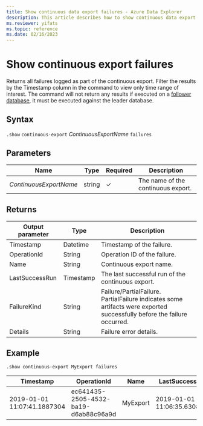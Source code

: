 ```yaml
---
title: Show continuous data export failures - Azure Data Explorer
description: This article describes how to show continuous data export failures in Azure Data Explorer.
ms.reviewer: yifats
ms.topic: reference
ms.date: 02/16/2023
---
```

# Show continuous export failures

Returns all failures logged as part of the continuous export. Filter the results by the Timestamp column in the command to view only time range of interest.
The command will not return any results if executed on a [follower database](../../../follower.md), it must be executed against the leader database.

## Syntax

`.show` `continuous-export` *ContinuousExportName* `failures`

## Parameters

| Name | Type | Required | Description |
|--|--|--|--|
| *ContinuousExportName* | string | &check; | The name of the continuous export. |

## Returns

| Output parameter | Type      | Description                                         |
|------------------|-----------|-----------------------------------------------------|
| Timestamp        | Datetime  | Timestamp of the failure.                           |
| OperationId      | String    | Operation ID of the failure.                    |
| Name             | String    | Continuous export name.                             |
| LastSuccessRun   | Timestamp | The last successful run of the continuous export.   |
| FailureKind      | String    | Failure/PartialFailure. PartialFailure indicates some artifacts were exported successfully before the failure occurred. |
| Details          | String    | Failure error details.                              |

## Example 

```kusto
.show continuous-export MyExport failures 
```

| Timestamp                   | OperationId                          | Name     | LastSuccessRun              | FailureKind | Details    |
|-----------------------------|--------------------------------------|----------|-----------------------------|-------------|------------|
| 2019-01-01 11:07:41.1887304 | ec641435-2505-4532-ba19-d6ab88c96a9d | MyExport | 2019-01-01 11:06:35.6308140 | Failure     | Details... |
